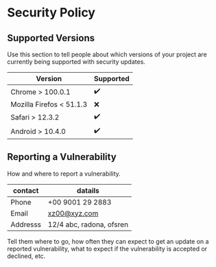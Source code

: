 # Security Policy

## Supported Versions

Use this section to tell people about which versions of your project are
currently being supported with security updates.

| Version | Supported          |
| ------- | ------------------ |
| Chrome > 100.0.1 | ✔️       |
| Mozilla  Firefos <  51.1.3| ❌|
| Safari > 12.3.2   | ✔️      |
| Android > 10.4.0   | ✔️     |

## Reporting a Vulnerability

How and where to report a vulnerability.

| contact    | datails          |
| -----------| -----------------|
|  Phone     |    +00 9001 29 2883    |
|  Email     |    xz00@xyz.com    |
|  Addresss  |    12/4 abc, radona, ofsren    |

Tell them where to go, how often they can expect to get an update on a
reported vulnerability, what to expect if the vulnerability is accepted or
declined, etc.
